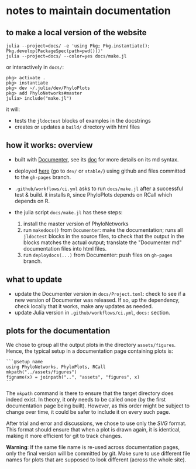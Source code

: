 # notes to maintain documentation

## to make a local version of the website

```shell
julia --project=docs/ -e 'using Pkg; Pkg.instantiate(); Pkg.develop(PackageSpec(path=pwd()))'
julia --project=docs/ --color=yes docs/make.jl
```

or interactively in `docs/`:
```shell
pkg> activate .
pkg> instantiate
pkg> dev ~/.julia/dev/PhyloPlots
pkg> add PhyloNetworks#master
julia> include("make.jl")
```

it will:
- tests the `jldoctest` blocks of examples in the docstrings
- creates or updates a `build/` directory with html files

## how it works: overview

- built with [Documenter](https://juliadocs.github.io/Documenter.jl), see
  its [doc](https://juliadocs.github.io/Documenter.jl/stable/man/syntax/)
  for more details on its md syntax.
- deployed [here](https://juliaphylo.github.io/PhyloPlots.jl/)
  (go to `dev/` or `stable/`)
  using github and files committed to the `gh-pages` branch.

- `.github/workflows/ci.yml` asks to run `docs/make.jl` after a successful test & build.
  it installs `R`, since PhyloPlots depends on RCall which depends on R.
- the julia script `docs/make.jl` has these steps:
  1. install the master version of PhyloNetworks
  1. run `makedocs()` from `Documenter`: make the documentation;
     runs all `jldoctest` blocks in the source files,
     to check that the output in the blocks matches the actual output;
     translate the "Documenter md" documentation files into html files.
  2. run `deploydocs(...)` from Documenter: push files on `gh-pages` branch.

## what to update

- update the Documenter version in `docs/Project.toml`: check to see if a new
  version of Documenter was released. If so, up the dependency, check locally
  that it works, make any updates as needed.
- update Julia version in `.github/workflows/ci.yml`, `docs:` section.

## plots for the documentation

We chose to group all the output plots in the directory `assets/figures`.
Hence, the typical setup in a documentation page containing plots is:

    ```@setup name
    using PhyloNetworks, PhyloPlots, RCall
    mkpath("../assets/figures")
    figname(x) = joinpath("..", "assets", "figures", x)
    ```

The `mkpath` command is there to ensure that the target directory does indeed
exist. In theory, it only needs to be called once (by the first documentation
page being built). However, as this order might be subject to change over time,
it could be safer to include it on every such page.

After trial and error and discussions, we chose to use only the *SVG* format.
This format should ensure that when a plot is drawn again, it is identical,
making it more efficient for git to track changes.

**Warning**: If the same file name is re-used across documentation pages, only the
final version will be committed by git. Make sure to use different file names for
plots that are supposed to look different (across the whole site).
